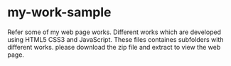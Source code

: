 # my-work-sample
Refer some of my web page works.
Different works which are developed using HTML5 CSS3 and JavaScript.
These files containes subfolders with different works.
please download the zip file and extract to view the web page.
